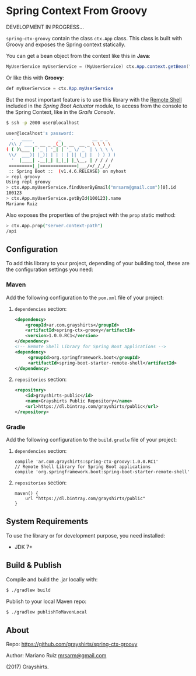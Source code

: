 Spring Context From Groovy
==========================

DEVELOPMENT IN PROGRESS...

`spring-ctx-groovy` contain the class `ctx.App` class. This class
is built with Groovy and exposes the Spring context statically.

You can get a bean object from the context like this in **Java**:

```java
MyUserService myUserService = (MyUserService) ctx.App.context.getBean("myUserService")
```

Or like this with **Groovy**:

```java
def myUserService = ctx.App.myUserService
```

But the most important feature is to use this library with the
[Remote Shell](http://docs.spring.io/spring-boot/docs/1.4.6.RELEASE/reference/html/production-ready-remote-shell.html)
included in the *Spring Boot Actuator* module, to access from the console
to the Spring Context, like in the *Grails Console*.

```bash
$ ssh -p 2000 user@localhost

user@localhost's password:
  .   ____          _            __ _ _
 /\\ / ___'_ __ _ _(_)_ __  __ _ \ \ \ \
( ( )\___ | '_ | '_| | '_ \/ _` | \ \ \ \
 \\/  ___)| |_)| | | | | || (_| |  ) ) ) )
  '  |____| .__|_| |_|_| |_\__, | / / / /
 =========|_|==============|___/=/_/_/_/
 :: Spring Boot ::  (v1.4.6.RELEASE) on myhost
> repl groovy
Using repl groovy
> ctx.App.myUserService.findUserByEmail("mrsarm@gmail.com")[0].id
100123
> ctx.App.myUserService.getById(100123).name
Mariano Ruiz
```

Also exposes the properties of the project with the `prop` static method:

```bash
> ctx.App.prop("server.context-path")
/api
```


Configuration
-------------

To add this library to your project, depending of your building
tool, these are the configuration settings you need:

### Maven

Add the following configuration to the `pom.xml` file
of your project:

1. `dependencies` section:

   ```xml
   <dependency>
       <groupId>ar.com.grayshirts</groupId>
       <artifactId>spring-ctx-groovy</artifactId>
       <version>1.0.0.RC1</version>
   </dependency>
   <!-- Remote Shell Library for Spring Boot applications -->
   <dependency>
        <groupId>org.springframework.boot</groupId>
        <artifactId>spring-boot-starter-remote-shell</artifactId>
   </dependency>
   ```

2. `repositories` section:

   ```xml
   <repository>
       <id>grayshirts-public</id>
       <name>Grayshirts Public Repository</name>
       <url>https://dl.bintray.com/grayshirts/public</url>
   </repository>
   ```

### Gradle

Add the following configuration to the `build.gradle` file
of your project:

1. `dependencies` section:

   ```
   compile 'ar.com.grayshirts:spring-ctx-groovy:1.0.0.RC1'
   // Remote Shell Library for Spring Boot applications
   compile 'org.springframework.boot:spring-boot-starter-remote-shell'
   ```

2. `repositories` section:

   ```
   maven() {
       url "https://dl.bintray.com/grayshirts/public"
   }
   ```


System Requirements
-------------------

To use the library or for development purpose, you need installed:

 * JDK 7+


Build & Publish
---------------

Compile and build the .jar locally with:

```bash
$ ./gradlew build
```

Publish to your local Maven repo:

```bash
$ ./gradlew publishToMavenLocal
```


About
-----

Repo: https://github.com/grayshirts/spring-ctx-groovy

Author: Mariano Ruiz <mrsarm@gmail.com>

(2017) Grayshirts.
